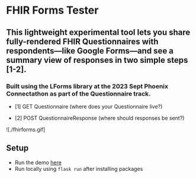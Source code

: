 # FHIR Forms Tester

## This lightweight experimental tool lets you share fully-rendered FHIR Questionnaires with respondents—like Google Forms—and see a summary view of responses in two simple steps [1-2].

### Built using the LForms library at the 2023 Sept Phoenix Connectathon as part of the Questionnaire track.

- [1] GET Questionnaire (where does your Questionnaire live?)

- [2] POST QuestionnaireResponse (where should responses be sent?)

![./fhirforms.gif]

## Setup

- Run the demo [here](https://fhirforms-1d1ea7b0526a.herokuapp.com/)
- Run locally using `flask run` after installing packages


